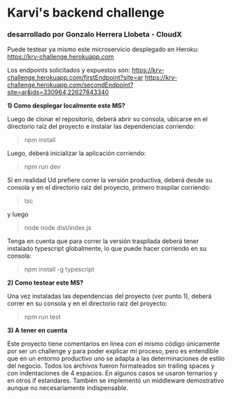 # Karvi's backend challenge
### desarrollado por Gonzalo Herrera Llobeta - CloudX

Puede testear ya mismo este microservicio desplegado en Heroku:
https://krv-challenge.herokuapp.com

Los endpoints solicitados y expuestos son:
https://krv-challenge.herokuapp.com/firstEndpoint?site=ar
https://krv-challenge.herokuapp.com/secondEndpoint?site=ar&ids=330964,22627843340

**1) Como desplegar localmente este MS?**

Luego de clonar el repositorio, deberá abrir su consola, ubicarse en el directorio raíz del proyecto e instalar las dependencias corriendo: 
> npm install

Luego, deberá inicializar la aplicación corriendo:
> npm run dev

Si en realidad Ud prefiere correr la versión productiva, deberá desde su consola y en el directorio raíz del proyecto, primero traspilar corriendo:
> tsc

y luego
> node node dist/index.js

Tenga en cuenta que para correr la versión traspilada deberá tener instalado typescript globalmente, lo que puede hacer corriendo en su consola:
> npm install -g typescript 

**2) Como testear este MS?**

Una vez instaladas las dependencias del proyecto (ver punto 1), deberá correr en su consola y en el directorio raíz del proyecto:
> npm run test

**3) A tener en cuenta**

Este proyecto tiene comentarios en linea con el mismo código únicamente por ser un challenge y para poder explicar mi proceso, pero es entendible que en un entorno productivo uno se adapta a las determinaciones de estilo del negocio.
Todos los archivos fueron formateados sin trailing spaces y con indentaciones de 4 espacios.
En algunos casos se usaron ternarios y en otros if estandares.
También se implementó un middleware demostrativo aunque no necesariamente indispensable.
